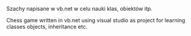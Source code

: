 Szachy napisane w vb.net w celu nauki klas, obiektów itp.

Chess game written in vb.net using visual studio as project for learning classes objects, inheritance etc.
